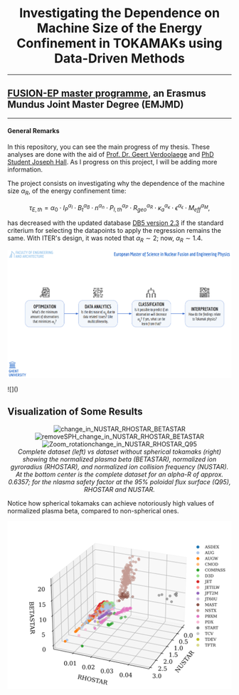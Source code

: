 <h1><center>Investigating the Dependence on Machine Size of the Energy Confinement in TOKAMAKs using Data-Driven Methods</center></h1>

---
## [FUSION-EP master programme](https://www.em-master-fusion.org/), an Erasmus Mundus Joint Master Degree (EMJMD)
---



#### General Remarks

In this repository, you can see the main progress of my thesis. These analyses are done with the aid of [Prof. Dr. Geert Verdoolaege](https://www.researchgate.net/profile/Geert-Verdoolaege) and [PhD Student Joseph Hall](https://telefoonboek.ugent.be/nl/people/802003618944). As I progress on this project, I will be adding more information.


The project consists on investigating why the dependence of the machine size $\alpha_R$, of the energy confinement time:

$$
    \tau_{E,th} = \alpha_0 \cdot I_P^{\alpha_I} \cdot B_t^{\alpha_B} \cdot n^{\alpha_n} \cdot {P_{l,th}}^{\alpha_P} \cdot {R_{geo}}^{\alpha_R} \cdot {\kappa_{a}}^{\alpha_\kappa} \cdot \epsilon^{\alpha_\epsilon} \cdot {M_{eff}}^{\alpha_M},
$$


has decreased with the updated database [DB5 version 2.3](https://dataspace.princeton.edu/handle/88435/dsp01m900nx49h) if the standard criterium for selecting the datapoints to apply the regression remains the same. With ITER's design, it was noted that $\alpha_R \sim 2$; now, $\alpha_R \sim 1.4$.


<p align="center">

![Workflow](Workflow.png)

</p>
![]()

## Visualization of Some Results

<p align="center">
  <img src="https://github.com/Chinnasf/FUSION-EP-Master-Thesis/assets/31081252/ab0af563-b9bc-455d-95ef-cc54a79586a2" alt="change_in_NUSTAR_RHOSTAR_BETASTAR" width="400" height="300">
  <img src="https://github.com/Chinnasf/FUSION-EP-Master-Thesis/assets/31081252/d1779ba8-5f4f-4d95-ac00-0112ae7369db" alt="removeSPH_change_in_NUSTAR_RHOSTAR_BETASTAR" width="400" height="300">
  <img src="https://github.com/Chinnasf/FUSION-EP-Master-Thesis/assets/31081252/4f0e520f-429c-43f8-835e-4914329b1deb" alt="Zoom_rotationchange_in_NUSTAR_RHOSTAR_Q95" width="400" height="300">
  <br>
  <em>Complete dataset (left) vs dataset without spherical tokamaks (right) showing the normalized plasma beta (BETASTAR), normalized ion gyroradius (RHOSTAR), and normalized ion collision frequency (NUSTAR). At the bottom center is the complete dataset for an alpha-R of approx. 0.6357; for the nlasma safety factor at the 95% poloidal flux surface (Q95), RHOSTAR and NUSTAR.</em>
</p>


Notice how spherical tokamaks can achieve notoriously high values of normalized plasma beta, compared to non-spherical ones. 

 <p align="center" width=600>
    
![3D_BETASTAR_NUSTAR_RHOSTAR](data/TOK/3D_BETASTAR_NUSTAR_RHOSTAR.png)

</p>
